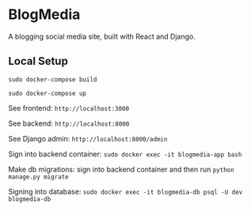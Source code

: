 # BlogMedia

A blogging social media site, built with React and Django.

## Local Setup

`sudo docker-compose build`

`sudo docker-compose up`

See frontend: `http://localhost:3000`

See backend: `http://localhost:8000`

See Django admin: `http://localhost:8000/admin`

Sign into backend container: `sudo docker exec -it blogmedia-app bash`

Make db migrations: sign into backend container and then run `python manage.py migrate`

Signing into database: `sudo docker exec -it blogmedia-db psql -U dev blogmedia-db`
